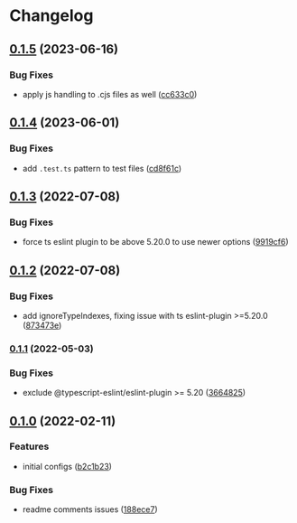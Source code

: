 # Changelog

## [0.1.5](https://github.com/V-ed/eslint-config/compare/eslint-config-v0.1.4...eslint-config-v0.1.5) (2023-06-16)


### Bug Fixes

* apply js handling to .cjs files as well ([cc633c0](https://github.com/V-ed/eslint-config/commit/cc633c0cf29d4c96a2a444b69e9a3c4ea98868ad))

## [0.1.4](https://github.com/V-ed/eslint-config/compare/eslint-config-v0.1.3...eslint-config-v0.1.4) (2023-06-01)


### Bug Fixes

* add `.test.ts` pattern to test files ([cd8f61c](https://github.com/V-ed/eslint-config/commit/cd8f61cb1bb047d81155ca37306106d33a123c73))

## [0.1.3](https://github.com/V-ed/eslint-config/compare/eslint-config-v0.1.2...eslint-config-v0.1.3) (2022-07-08)


### Bug Fixes

* force ts eslint plugin to be above 5.20.0 to use newer options ([9919cf6](https://github.com/V-ed/eslint-config/commit/9919cf6699aae3e66fdc30ed3c537e30edeca55a))

## [0.1.2](https://github.com/V-ed/eslint-config/compare/eslint-config-v0.1.1...eslint-config-v0.1.2) (2022-07-08)


### Bug Fixes

* add ignoreTypeIndexes, fixing issue with ts eslint-plugin >=5.20.0 ([873473e](https://github.com/V-ed/eslint-config/commit/873473e8a9e295295c4146d69f41e930c11fc6bd))

### [0.1.1](https://github.com/V-ed/eslint-config/compare/eslint-config-v0.1.0...eslint-config-v0.1.1) (2022-05-03)


### Bug Fixes

* exclude @typescript-eslint/eslint-plugin >= 5.20 ([3664825](https://github.com/V-ed/eslint-config/commit/3664825e84ab0af2b4638f347121e845c9bccfbc))

## [0.1.0](https://github.com/V-ed/eslint-config/compare/eslint-config-v0.0.1...eslint-config-v0.1.0) (2022-02-11)


### Features

* initial configs ([b2c1b23](https://github.com/V-ed/eslint-config/commit/b2c1b23a9b7657362cbee7c7d5c3c7cbfa0f9901))


### Bug Fixes

* readme comments issues ([188ece7](https://github.com/V-ed/eslint-config/commit/188ece73c8b723853a95fa400b76c288b47f32ed))
